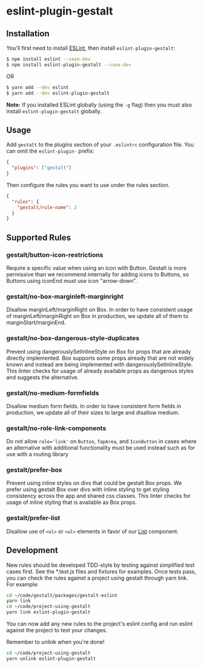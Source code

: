 # eslint-plugin-gestalt

## Installation

You'll first need to install [ESLint](http://eslint.org), then install `eslint-plugin-gestalt`:

```bash
$ npm install eslint --save-dev
$ npm install eslint-plugin-gestalt --save-dev
```

OR

```bash
$ yarn add --dev eslint
$ yarn add --dev eslint-plugin-gestalt
```

**Note:** If you installed ESLint globally (using the `-g` flag) then you must also install `eslint-plugin-gestalt` globally.

## Usage

Add `gestalt` to the plugins section of your `.eslintrc` configuration file. You can omit the `eslint-plugin-` prefix:

```json
{
  "plugins": ["gestalt"]
}
```

Then configure the rules you want to use under the rules section.

```json
{
  "rules": {
    "gestalt/rule-name": 2
  }
}
```

## Supported Rules

### gestalt/button-icon-restrictions

Require a specific value when using an icon with Button. Gestalt is more permissive than we recommend internally for adding icons to Buttons, so Buttons using iconEnd must use icon "arrow-down".

### gestalt/no-box-marginleft-marginright

Disallow marginLeft/marginRight on Box. In order to have consistent usage of marginLeft/marginRight on Box in production, we update all of them to marginStart/marginEnd.

### gestalt/no-box-dangerous-style-duplicates

Prevent using dangerouslySetInlineStyle on Box for props that are already directly implemented. Box supports some props already that are not widely known and instead are being implemented with dangerouslySetInlineStyle. This linter checks for usage of already available props as dangerous styles and suggests the alternative.

### gestalt/no-medium-formfields

Disallow medium form fields. In order to have consistent form fields in production, we update all of their sizes to large and disallow medium.

### gestalt/no-role-link-components

Do not allow `role='link'` on `Button`, `TapArea`, and `IconButton` in cases where an alternative with additional functionality must be used instead such as for use with a routing library

### gestalt/prefer-box

Prevent using inline styles on divs that could be gestalt Box props. We prefer using gestalt Box over divs with inline styling to get styling consistency across the app and shared css classes. This linter checks for usage of inline styling that is available as Box props.

### gestalt/prefer-list

Disallow use of `<ol>` or `<ul>` elements in favor of our [List](https://gestalt.pinterest.systems/web/list) component.

## Development

New rules should be developed TDD-style by testing against simplified test cases first. See the \*.test.js files and fixtures for examples. Once tests pass, you can check the rules against a project using gestalt through yarn link. For example:

```bash
cd ~/code/gestalt/packages/gestalt-eslint
yarn link
cd ~/code/project-using-gestalt
yarn link eslint-plugin-gestalt
```

You can now add any new rules to the project's eslint config and run eslint against the project to test your changes.

Remember to unlink when you're done!

```bash
cd ~/code/project-using-gestalt
yarn unlink eslint-plugin-gestalt
```
